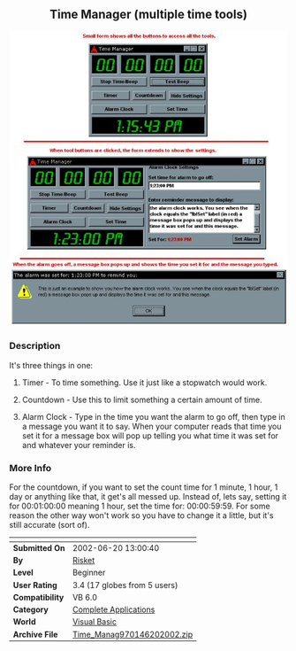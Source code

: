 ﻿<div align="center">

## Time Manager \(multiple time tools\)

<img src="PIC200262016577206.JPG">
</div>

### Description

It's three things in one:

1) Timer - To time something. Use it just like a stopwatch would work.

2) Countdown - Use this to limit something a certain amount of time.

3) Alarm Clock - Type in the time you want the alarm to go off, then type in a message you want it to say. When your computer reads that time you set it for a message box will pop up telling you what time it was set for and whatever your reminder is.
 
### More Info
 
For the countdown, if you want to set the count time for 1 minute, 1 hour, 1 day or anything like that, it get's all messed up. Instead of, lets say, setting it for 00:01:00:00 meaning 1 hour, set the time for: 00:00:59:59. For some reason the other way won't work so you have to change it a little, but it's still accurate (sort of).


<span>             |<span>
---                |---
**Submitted On**   |2002-06-20 13:00:40
**By**             |[Risket](https://github.com/Planet-Source-Code/PSCIndex/blob/master/ByAuthor/risket.md)
**Level**          |Beginner
**User Rating**    |3.4 (17 globes from 5 users)
**Compatibility**  |VB 6\.0
**Category**       |[Complete Applications](https://github.com/Planet-Source-Code/PSCIndex/blob/master/ByCategory/complete-applications__1-27.md)
**World**          |[Visual Basic](https://github.com/Planet-Source-Code/PSCIndex/blob/master/ByWorld/visual-basic.md)
**Archive File**   |[Time\_Manag970146202002\.zip](https://github.com/Planet-Source-Code/risket-time-manager-multiple-time-tools__1-36088/archive/master.zip)








